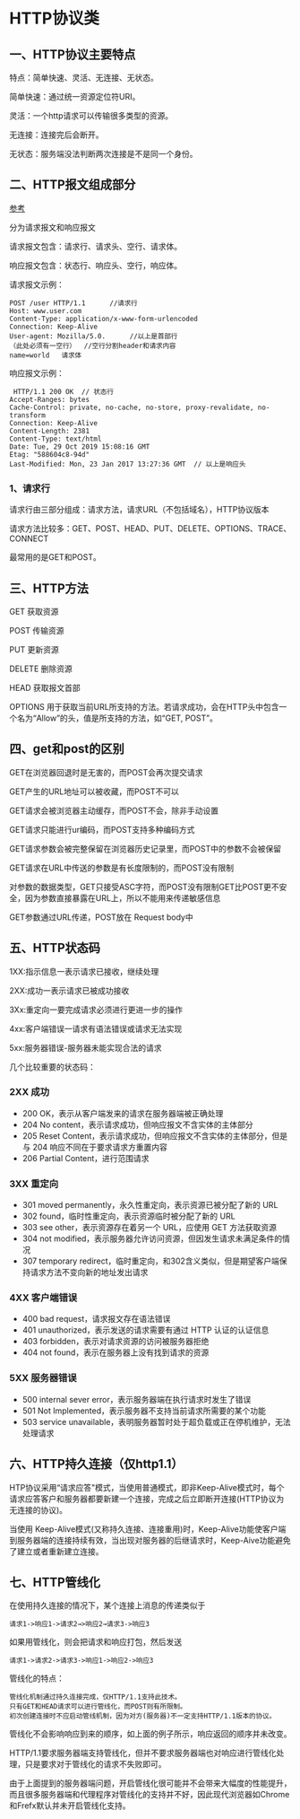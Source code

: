 # HTTP协议类
## 一、HTTP协议主要特点
特点：简单快速、灵活、无连接、无状态。

简单快速：通过统一资源定位符URI。

灵活：一个http请求可以传输很多类型的资源。

无连接：连接完后会断开。

无状态：服务端没法判断两次连接是不是同一个身份。
## 二、HTTP报文组成部分
[参考](https://www.jianshu.com/p/0015277c6575)

分为请求报文和响应报文

请求报文包含：请求行、请求头、空行、请求体。

响应报文包含：状态行、响应头、空行，响应体。

请求报文示例：
```
POST /user HTTP/1.1      //请求行
Host: www.user.com
Content-Type: application/x-www-form-urlencoded
Connection: Keep-Alive
User-agent: Mozilla/5.0.      //以上是首部行
（此处必须有一空行）  //空行分割header和请求内容 
name=world   请求体
```
响应报文示例：
```
 HTTP/1.1 200 OK  // 状态行
Accept-Ranges: bytes
Cache-Control: private, no-cache, no-store, proxy-revalidate, no-transform
Connection: Keep-Alive
Content-Length: 2381
Content-Type: text/html
Date: Tue, 29 Oct 2019 15:08:16 GMT
Etag: "588604c8-94d"
Last-Modified: Mon, 23 Jan 2017 13:27:36 GMT  // 以上是响应头
```
### 1、请求行
请求行由三部分组成：请求方法，请求URL（不包括域名），HTTP协议版本

请求方法比较多：GET、POST、HEAD、PUT、DELETE、OPTIONS、TRACE、CONNECT

最常用的是GET和POST。

## 三、HTTP方法

GET  获取资源

POST  传输资源

PUT  更新资源

DELETE  删除资源

HEAD  获取报文首部

OPTIONS  用于获取当前URL所支持的方法。若请求成功，会在HTTP头中包含一个名为“Allow”的头，值是所支持的方法，如“GET, POST”。

## 四、get和post的区别
GET在浏览器回退时是无害的，而POST会再次提交请求

GET产生的URL地址可以被收藏，而POST不可以

GET请求会被浏览器主动缓存，而POST不会，除非手动设置

GET请求只能进行ur编码，而POST支持多种编码方式

GET请求参数会被完整保留在浏览器历史记录里，而POST中的参数不会被保留

GET请求在URL中传送的参数是有长度限制的，而POST没有限制

对参数的数据类型，GET只接受ASC字符，而POST没有限制GET比POST更不安全，因为参数直接暴露在URL上，所以不能用来传递敏感信息

GET参数通过URL传递，POST放在 Request body中

## 五、HTTP状态码
1XX:指示信息一表示请求已接收，继续处理

2XX:成功一表示请求已被成功接收

3Xx:重定向一要完成请求必须进行更进一步的操作

4xx:客户端错误一请求有语法错误或请求无法实现

5xx:服务器错误-服务器未能实现合法的请求

几个比较重要的状态码：

### 2XX 成功
* 200 OK，表示从客户端发来的请求在服务器端被正确处理
* 204 No content，表示请求成功，但响应报文不含实体的主体部分
* 205 Reset Content，表示请求成功，但响应报文不含实体的主体部分，但是与 204 响应不同在于要求请求方重置内容
* 206 Partial Content，进行范围请求
### 3XX 重定向
* 301 moved permanently，永久性重定向，表示资源已被分配了新的 URL
* 302 found，临时性重定向，表示资源临时被分配了新的 URL
* 303 see other，表示资源存在着另一个 URL，应使用 GET 方法获取资源
* 304 not modified，表示服务器允许访问资源，但因发生请求未满足条件的情况
* 307 temporary redirect，临时重定向，和302含义类似，但是期望客户端保持请求方法不变向新的地址发出请求
### 4XX 客户端错误
* 400 bad request，请求报文存在语法错误
* 401 unauthorized，表示发送的请求需要有通过 HTTP 认证的认证信息
* 403 forbidden，表示对请求资源的访问被服务器拒绝
* 404 not found，表示在服务器上没有找到请求的资源
### 5XX 服务器错误
* 500 internal sever error，表示服务器端在执行请求时发生了错误
* 501 Not Implemented，表示服务器不支持当前请求所需要的某个功能
* 503 service unavailable，表明服务器暂时处于超负载或正在停机维护，无法处理请求
## 六、HTTP持久连接（仅http1.1）
HTP协议采用“请求应答"模式，当使用普通模式，即非Keep-Alive模式时，每个请求应答客户和服务器都要新建一个连接，完成之后立即断开连接(HTTP协议为无连接的协议)。

当使用 Keep-Alive模式(又称持久连接、连接重用)时，Keep-Alive功能使客户端到服务器端的连接持续有效，当出现对服务器的后继请求时，Keep-Aive功能避免了建立或者重新建立连接。
## 七、HTTP管线化
在使用持久连接的情况下，某个连接上消息的传递类似于
```
请求1->响应1->请求2→>响应2→请求3->响应3
```

如果用管线化，则会把请求和响应打包，然后发送
```
请求1->请求2->请求3->响应1->响应2->响应3
```
管线化的特点：
```
管线化机制通过持久连接完成，仅HTTP/1.1支持此技术。
只有GET和HEAD请求可以进行管线化，而POST则有所限制。
初次创建连接时不应启动管线机制，因为对方(服务器)不一定支持HTTP/1.1版本的协议。
```
管线化不会影响响应到来的顺序，如上面的例子所示，响应返回的顺序并未改变。

HTTP/1.1要求服务器端支持管线化，但并不要求服务器端也对响应进行管线化处理，只是要求对于管线化的请求不失败即可。

由于上面提到的服务器端问题，开启管线化很可能并不会带来大幅度的性能提升，而且很多服务器端和代理程序对管线化的支持并不好，因此现代浏览器如Chrome和Frefx默认并未开启管线化支持。